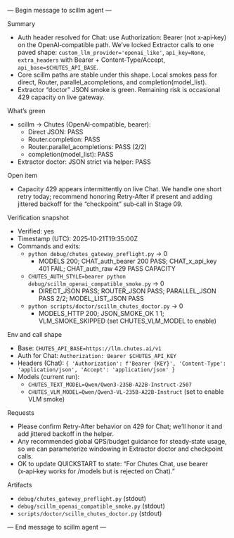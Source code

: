 — Begin message to scillm agent —

Summary
- Auth header resolved for Chat: use Authorization: Bearer (not x‑api‑key) on the OpenAI‑compatible path. We’ve locked Extractor calls to one paved shape: `custom_llm_provider='openai_like'`, `api_key=None`, `extra_headers` with Bearer + Content‑Type/Accept, `api_base=$CHUTES_API_BASE`.
- Core scillm paths are stable under this shape. Local smokes pass for direct, Router, parallel_acompletions, and completion(model_list).
- Extractor “doctor” JSON smoke is green. Remaining risk is occasional 429 capacity on live gateway.

What’s green
- scillm → Chutes (OpenAI‑compatible, bearer):
  - Direct JSON: PASS
  - Router.completion: PASS
  - Router.parallel_acompletions: PASS (2/2)
  - completion(model_list): PASS
- Extractor doctor: JSON strict via helper: PASS

Open item
- Capacity 429 appears intermittently on live Chat. We handle one short retry today; recommend honoring Retry‑After if present and adding jittered backoff for the “checkpoint” sub‑call in Stage 09.

Verification snapshot
- Verified: yes
- Timestamp (UTC): 2025‑10‑21T19:35:00Z
- Commands and exits:
  - `python debug/chutes_gateway_preflight.py` → 0
    - MODELS 200; CHAT_auth_bearer 200 PASS; CHAT_x_api_key 401 FAIL; CHAT_auth_raw 429 PASS CAPACITY
  - `CHUTES_AUTH_STYLE=bearer python debug/scillm_openai_compatible_smoke.py` → 0
    - DIRECT_JSON PASS; ROUTER_JSON PASS; PARALLEL_JSON PASS 2/2; MODEL_LIST_JSON PASS
  - `python scripts/doctor/scillm_chutes_doctor.py` → 0
    - MODELS_HTTP 200; JSON_SMOKE_OK 1 1; VLM_SMOKE_SKIPPED (set CHUTES_VLM_MODEL to enable)

Env and call shape
- Base: `CHUTES_API_BASE=https://llm.chutes.ai/v1`
- Auth for Chat: `Authorization: Bearer $CHUTES_API_KEY`
- Headers (Chat): `{ 'Authorization': f'Bearer {KEY}', 'Content-Type': 'application/json', 'Accept': 'application/json' }`
- Models (current run):
  - `CHUTES_TEXT_MODEL=Qwen/Qwen3‑235B‑A22B‑Instruct‑2507`
  - `CHUTES_VLM_MODEL=Qwen/Qwen3‑VL‑235B‑A22B‑Instruct` (set to enable VLM smoke)

Requests
- Please confirm Retry‑After behavior on 429 for Chat; we’ll honor it and add jittered backoff in the helper.
- Any recommended global QPS/budget guidance for steady‑state usage, so we can parameterize windowing in Extractor doctor and checkpoint calls.
- OK to update QUICKSTART to state: “For Chutes Chat, use bearer (x‑api‑key works for /models but is rejected on Chat).”

Artifacts
- `debug/chutes_gateway_preflight.py` (stdout)
- `debug/scillm_openai_compatible_smoke.py` (stdout)
- `scripts/doctor/scillm_chutes_doctor.py` (stdout)

— End message to scillm agent —

